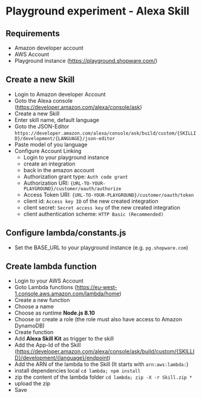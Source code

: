 # Playground experiment - Alexa Skill
## Requirements 
- Amazon developer account
- AWS Account
- Playground instance (https://playground.shopware.com/)

## Create a new Skill
- Login to Amazon developer Account
- Goto the Alexa console (https://developer.amazon.com/alexa/console/ask)
- Create a new Skill 
- Enter skill name, default language
- Goto the JSON-Editor `https://developer.amazon.com/alexa/console/ask/build/custom/{SKILLID}/development/{LANGUAGE}/json-editor`
- Paste model of you language 
- Configure Account Linking
  - Login to your playground instance
  - create an integration
  - back in the amazon account
  - Authorization grant type: `Auth code grant`
  - Authorization URI: `{URL-TO-YOUR-PLAYGROUND}/customer/oauth/authorize`
  - Access Token URI: `{URL-TO-YOUR-PLAYGROUND}/customer/oauth/token`
  - client id: `Access key ID` of the new created integration
  - client secret: `Secret access key` of the new created integration
  - client authentication scheme: `HTTP Basic (Recommended)`

## Configure lambda/constants.js
- Set the BASE_URL to your playground instance (e.g. `pg.shopware.com`)

## Create lambda function
- Login to your AWS Account
- Goto Lambda functions (https://eu-west-1.console.aws.amazon.com/lambda/home)
- Create a new function
- Choose a name
- Choose as runtime **Node.js 8.10**
- Choose or create a role (the role must also have access to Amazon DynamoDB)
- Create function
- Add **Alexa Skill Kit** as trigger to the skill
- Add the App-Id of the Skill (https://developer.amazon.com/alexa/console/ask/build/custom/{SKILLID}/development/{language}/endpoint)
- Add the ARN of the lambda to the Skill (It starts with `arn:aws:lambda:`)
- install dependencies local `cd lambda; npm install`
- zip the content of the lambda folder `cd lambda; zip -X -r Skill.zip *`
- upload the zip 
- Save
